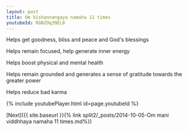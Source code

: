 ```yaml
---
layout: post
title: Om Vishannangaya namaha 11 times
youtubeId: RGNZOq39EL8
---
```

 
 
Helps get goodness, bliss and peace and God's blessings
 
Helps remain focused, help generate inner energy 
 
Helps boost physical and mental health 
 
Helps remain grounded and generates a sense of gratitude towards the greater power 
 
Helps reduce bad karma
 
 
 
 


{% include youtubePlayer.html id=page.youtubeId %}
 
[Next]({{ site.baseurl }}{% link  split2/_posts/2014-10-05-Om mani viddhhaya namaha 11 times.md%})
 
